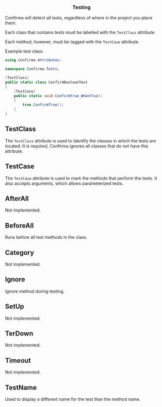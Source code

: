 <div align="center">
	<h3>Testing</h1>
</div>

Confirma will detect all tests, regardless of where in the project you place them.

Each class that contains tests must be labelled with the `TestClass` attribute.

Each method, however, must be tagged with the `TestCase` attribute.

Example test class:

```cs
using Confirma.Attributes;

namespace Confirma.Tests;

[TestClass]
public static class ConfirmBooleanTest
{
	[TestCase]
	public static void ConfirmTrue_WhenTrue()
	{
		true.ConfirmTrue();
	}
}
```

## TestClass

The `TestClass` attribute is used to identify the classes in which the tests are located.
It is required, Confirma ignores all classes that do not have this attribute.


## TestCase

The `TestCase` attribute is used to mark the methods that perform the tests.
It also accepts arguments, which allows parameterized tests.


## AfterAll

Not implemented.

## BeforeAll

Runs before all test methods in the class.

## Category

Not implemented.

## Ignore

Ignore method during testing.

## SetUp

Not implemented.

## TerDown

Not implemented.

## Timeout

Not implemented.

## TestName

Used to display a different name for the test than the method name.
